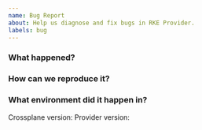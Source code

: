 ```yaml
---
name: Bug Report
about: Help us diagnose and fix bugs in RKE Provider.
labels: bug
---
```

<!--
Thank you for helping to improve RKE Provider!

Please be sure to search for open issues before raising a new one. We use issues
for bug reports and feature requests. Please find us at https://slack.crossplane.io
for questions, support, and discussion.
-->

### What happened?
<!--
Please let us know what behaviour you expected and how RKE Provider diverged from
that behaviour.
-->


### How can we reproduce it?
<!--
Help us to reproduce your bug as succinctly and precisely as possible. Artifacts
such as example manifests or a script that triggers the issue are highly
appreciated!
-->

### What environment did it happen in?
Crossplane version: 
Provider version:

<!--
Include at least the version or commit you were running. Consider
also including your:

* Cloud provider or hardware configuration
* Kubernetes version (use `kubectl version`)
* Kubernetes distribution (e.g. Tectonic, GKE, OpenShift)
* OS (e.g. from /etc/os-release)
* Kernel (e.g. `uname -a`)
-->
